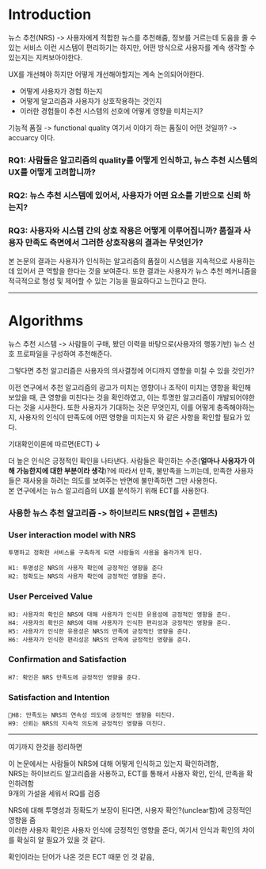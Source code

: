 
# Introduction

뉴스 추천(NRS) -> 사용자에게 적합한 뉴스를 추천해줌, 정보를 거르는데 도움을 줄 수 있는 서비스
이런 시스템이 편리하기는 하지만, 어떤 방식으로 사용자를 계속 생각할 수 있는지는 지켜보아야한다. 

UX를 개선해야 하지만 어떻게 개선해야할지는 계속 논의되어야한다. 
- 어떻게 사용자가 경험 하는지
- 어떻게 알고리즘과 사용자가 상호작용하는 것인지
- 이러한 경험들이 추천 시스템의 선호에 어떻게 영향을 미치는지?

기능적 품질 -> functional quality
여기서 이야기 하는 품질이 어떤 것일까? -> accuarcy 이다.

###  RQ1: 사람들은 알고리즘의 quality를 어떻게 인식하고, 뉴스 추천 시스템의 UX를 어떻게 고려합니까?
### RQ2: 뉴스 추천 시스템에 있어서, 사용자가 어떤 요소를 기반으로 신뢰 하는지?
### RQ3:  사용자와 시스템 간의 상호 작용은 어떻게 이루어집니까? 품질과 사용자 만족도 측면에서 그러한 상호작용의 결과는 무엇인가?

본 논문의 결과는 사용자가 인식하는 알고리즘의 품질이 시스템을 지속적으로 사용하는데 있어서 큰 역할을 한다는 것을 보여준다. 
또한 결과는 사용자가 뉴스 추천 메커니즘을 적극적으로 형성 및 제어할 수 있는 기능을 필요하다고 느낀다고 한다.

---
# Algorithms

뉴스 추천 시스템 -> 사람들이 구매, 봤던 이력을 바탕으로(사용자의 행동기반) 뉴스 선호 프로파일을 구성하여 추천해준다. 

그렇다면 추천 알고리즘은 사용자의 의사결정에 어디까지 영향을 미칠 수 있을 것인가?

이전 연구에서 추천 알고리즘의 광고가 미치는 영향이나 조작이 미치는 영향을 확인해 보았을 때, 큰 영향을 미친다는 것을 확인하였고, 이는 투명한 알고리즘이 개발되어야한다는 것을 시사한다.
또한 사용자가 기대하는 것은 무엇인지, 이를 어떻게 충족해야하는지, 사용자의 인식이 만족도에 어떤 영향을 미치는지 와 같은 사항을 확인할 필요가 있다. 

기대확인이론에 따르면(ECT)  ↓

더 높은 인식은 긍정적인 확인을 나타낸다. 사람들은 확인하는  수준(**얼마나 사용자가 이해 가능한지에 대한 부분이라 생각**)?에 따라서 만족, 불만족을 느끼는데, 만족한 사용자들은 재사용을 하려는 의도를 보여주는 반면에 불만족하면 그만  사용한다.    
본 연구에서는 뉴스 알고리즘의 UX를 분석하기 위해 ECT를 사용한다. 

### 사용한 뉴스 추천 알고리즘 -> 하이브리드 NRS(협업 + 콘텐츠)

### User interaction model with NRS  
	투명하고 정확한 서비스를 구축하게 되면 사람들의 사용을 올라가게 된다.     
	
	H1: 투명성은 NRS의 사용자 확인에 긍정적인 영향을 준다  
	H2: 정확도는 NRS의 사용자 확인에 긍정적인 영향을 준다.  

### User Perceived Value   
	H3: 사용자의 확인은 NRS에 대해 사용자가 인식한 유용성에 긍정적인 영향을 준다.   
	H4: 사용자의 확인은 NRS에 대해 사용자가 인식한 편리성과 긍정적인 영향을 준다.   
	H5: 사용자가 인식한 유용성은 NRS의 만족에 긍정적인 영향을 준다.  
	H6: 사용자가 인식한 편리성은 NRS의 만족에 긍정적인 영향을 준다.     

### Confirmation and Satisfaction  
	H7: 확인은 NRS 만족도에 긍정적인 영향을 준다.

### Satisfaction and Intention
	H8: 만족도는 NRS의 연속성 의도에 긍정적인 영향을 미친다.  
	H9: 신뢰는 NRS의 지속적 의도에 긍정적인 영향을 미친다.

_______
여기까지 한것을 정리하면

이 논문에서는 사람들이 NRS에 대해 어떻게 인식하고 있는지 확인하려함,   
NRS는 하이브리드 알고리즘을 사용하고, ECT를 통해서 사용자 확인, 인식, 만족을 확인하려함  
9개의 가설을 세워서 RQ를 검증

NRS에 대해 투명성과 정확도가 보장이 된다면, 사용자 확인?(unclear함)에 긍정적인 영향을 줌  
이러한 사용자 확인은 사용자 인식에 긍정적인 영향을 준다, 여기서 인식과 확인의 차이를 확실히 알 필요가 있을 것 같다.  

확인이라는 단어가 나온 것은 ECT 때문 인 것 같음,  





